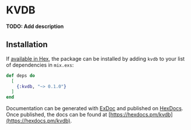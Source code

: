 # KVDB

**TODO: Add description**

## Installation

If [available in Hex](https://hex.pm/docs/publish), the package can be installed
by adding `kvdb` to your list of dependencies in `mix.exs`:

```elixir
def deps do
  [
    {:kvdb, "~> 0.1.0"}
  ]
end
```

Documentation can be generated with [ExDoc](https://github.com/elixir-lang/ex_doc)
and published on [HexDocs](https://hexdocs.pm). Once published, the docs can
be found at [https://hexdocs.pm/kvdb](https://hexdocs.pm/kvdb).

